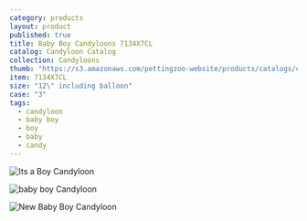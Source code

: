 ```yaml
---
category: products
layout: product
published: true
title: Baby Boy Candyloons 7134X7CL
catalog: Candyloon Catalog
collection: Candyloons
thumb: "https://s3.amazonaws.com/pettingzoo-website/products/catalogs/candyloon/Product+Images/babyBoyAsst.jpg"
item: 7134X7CL
size: "12\" including balloon"
case: "3"
tags: 
  - candyloon
  - baby boy
  - boy
  - baby
  - candy
---
```


![Its a Boy Candyloon](https://s3.amazonaws.com/pettingzoo-website/products/catalogs/candyloon/Product+Images/Balloon_Candy_its_A_Boy.jpg)

![baby boy Candyloon](https://s3.amazonaws.com/pettingzoo-website/products/catalogs/candyloon/Product+Images/Balloon_Candy_A_baby_boy.jpg)

![New Baby Boy Candyloon](https://s3.amazonaws.com/pettingzoo-website/products/catalogs/candyloon/Product+Images/Balloon_Candy_Congrats.jpg)